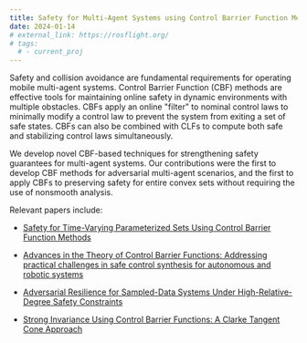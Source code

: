 ```yaml
---
title: Safety for Multi-Agent Systems using Control Barrier Function Methods
date: 2024-01-14
# external_link: https://rosflight.org/
# tags:
  # - current_proj
---
```


Safety and collision avoidance are fundamental requirements for operating mobile multi-agent systems. Control Barrier Function (CBF) methods are effective tools for maintaining online safety in dynamic environments with multiple obstacles. CBFs apply an online "filter" to nominal control laws to minimally modify a control law to prevent the system from exiting a set of safe states. CBFs can also be combined with CLFs to compute both safe and stabilizing control laws simultaneously.

We develop novel CBF-based techniques for strengthening safety guarantees for multi-agent systems. Our contributions were the first to develop CBF methods for adversarial multi-agent scenarios, and the first to apply CBFs to preserving safety for entire convex sets without requiring the use of nonsmooth analysis.

Relevant papers include:

* [Safety for Time-Varying Parameterized Sets Using Control Barrier Function Methods](https://arxiv.org/abs/2503.12003)

* [Advances in the Theory of Control Barrier Functions: Addressing practical challenges in safe control synthesis for autonomous and robotic systems](https://doi.org/10.1016/j.arcontrol.2024.100945)

* [Adversarial Resilience for Sampled-Data Systems Under High-Relative-Degree Safety Constraints](https://doi.org/10.1109/TAC.2022.3157791)

* [Strong Invariance Using Control Barrier Functions: A Clarke Tangent Cone Approach](https://doi.org/10.1109/CDC42340.2020.9303873)